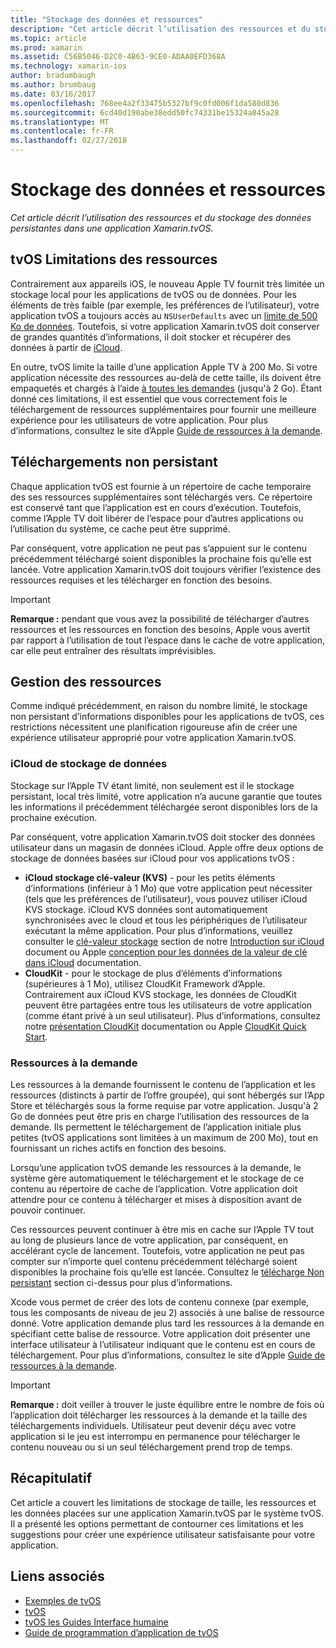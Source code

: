 ```yaml
---
title: "Stockage des données et ressources"
description: "Cet article décrit l’utilisation des ressources et du stockage des données persistantes dans une application Xamarin.tvOS."
ms.topic: article
ms.prod: xamarin
ms.assetid: C56B5046-D2C0-4B63-9CE0-ADAA0EFD368A
ms.technology: xamarin-ios
author: bradumbaugh
ms.author: brumbaug
ms.date: 03/16/2017
ms.openlocfilehash: 768ee4a2f33475b5327bf9c0fd006f1da580d836
ms.sourcegitcommit: 6cd40d190abe38edd50fc74331be15324a845a28
ms.translationtype: MT
ms.contentlocale: fr-FR
ms.lasthandoff: 02/27/2018
---
```

# <a name="resources-and-data-storage"></a>Stockage des données et ressources

_Cet article décrit l’utilisation des ressources et du stockage des données persistantes dans une application Xamarin.tvOS._

<a name="tvOS-Resource-Limitations" />

## <a name="tvos-resource-limitations"></a>tvOS Limitations des ressources

Contrairement aux appareils iOS, le nouveau Apple TV fournit très limitée un stockage local pour les applications de tvOS ou de données. Pour les éléments de très faible (par exemple, les préférences de l’utilisateur), votre application tvOS a toujours accès au `NSUserDefaults` avec un [limite de 500 Ko de données](https://forums.developer.apple.com/message/50696#50696). Toutefois, si votre application Xamarin.tvOS doit conserver de grandes quantités d’informations, il doit stocker et récupérer des données à partir de [iCloud](#iCloud-Data-Storage).

En outre, tvOS limite la taille d’une application Apple TV à 200 Mo. Si votre application nécessite des ressources au-delà de cette taille, ils doivent être empaquetés et chargés à l’aide [à toutes les demandes](#On-Demand-Resources) (jusqu'à 2 Go). Étant donné ces limitations, il est essentiel que vous correctement fois le téléchargement de ressources supplémentaires pour fournir une meilleure expérience pour les utilisateurs de votre application. Pour plus d’informations, consultez le site d’Apple [Guide de ressources à la demande](https://developer.apple.com/library/prerelease/tvos/documentation/FileManagement/Conceptual/On_Demand_Resources_Guide/index.html#//apple_ref/doc/uid/TP40015083).

<a name="Non-Persistent-Downloads" />

## <a name="non-persistent-downloads"></a>Téléchargements non persistant

Chaque application tvOS est fournie à un répertoire de cache temporaire des ses ressources supplémentaires sont téléchargés vers. Ce répertoire est conservé tant que l’application est en cours d’exécution. Toutefois, comme l’Apple TV doit libérer de l’espace pour d’autres applications ou l’utilisation du système, ce cache peut être supprimé.

Par conséquent, votre application ne peut pas s’appuient sur le contenu précédemment téléchargé soient disponibles la prochaine fois qu’elle est lancée. Votre application Xamarin.tvOS doit toujours vérifier l’existence des ressources requises et les télécharger en fonction des besoins.

> [!IMPORTANT]
> **Remarque :** pendant que vous avez la possibilité de télécharger d’autres ressources et les ressources en fonction des besoins, Apple vous avertit par rapport à l’utilisation de tout l’espace dans le cache de votre application, car elle peut entraîner des résultats imprévisibles.




<a name="Managing-Resources" />

## <a name="managing-resources"></a>Gestion des ressources

Comme indiqué précédemment, en raison du nombre limité, le stockage non persistant d’informations disponibles pour les applications de tvOS, ces restrictions nécessitent une planification rigoureuse afin de créer une expérience utilisateur approprié pour votre application Xamarin.tvOS.

<a name="iCloud-Data-Storage" />

### <a name="icloud-data-storage"></a>iCloud de stockage de données

Stockage sur l’Apple TV étant limité, non seulement est il le stockage persistant, local très limité, votre application n’a aucune garantie que toutes les informations il précédemment téléchargée seront disponibles lors de la prochaine exécution.

Par conséquent, votre application Xamarin.tvOS doit stocker des données utilisateur dans un magasin de données iCloud. Apple offre deux options de stockage de données basées sur iCloud pour vos applications tvOS :

- **iCloud stockage clé-valeur (KVS)** - pour les petits éléments d’informations (inférieur à 1 Mo) que votre application peut nécessiter (tels que les préférences de l’utilisateur), vous pouvez utiliser iCloud KVS stockage. iCloud KVS données sont automatiquement synchronisées avec le cloud et tous les périphériques de l’utilisateur exécutant la même application. Pour plus d’informations, veuillez consulter le [clé-valeur stockage](~/ios/data-cloud/introduction-to-icloud.md) section de notre [Introduction sur iCloud](~/ios/data-cloud/introduction-to-icloud.md) document ou Apple [conception pour les données de la valeur de clé dans iCloud](https://developer.apple.com/library/prerelease/tvos/documentation/General/Conceptual/iCloudDesignGuide/Chapters/DesigningForKey-ValueDataIniCloud.html#//apple_ref/doc/uid/TP40012094-CH7) documentation.
- **CloudKit** - pour le stockage de plus d’éléments d’informations (supérieures à 1 Mo), utilisez CloudKit Framework d’Apple. Contrairement aux iCloud KVS stockage, les données de CloudKit peuvent être partagées entre tous les utilisateurs de votre application (comme étant privé à un seul utilisateur). Plus d’informations, consultez notre [présentation CloudKit](~/ios/data-cloud/intro-to-cloudkit.md) documentation ou Apple [CloudKit Quick Start](https://developer.apple.com/library/prerelease/tvos/documentation/DataManagement/Conceptual/CloudKitQuickStart/Introduction/Introduction.html#//apple_ref/doc/uid/TP40014987).

<a name="On-Demand-Resources" />

### <a name="on-demand-resources"></a>Ressources à la demande

Les ressources à la demande fournissent le contenu de l’application et les ressources (distincts à partir de l’offre groupée), qui sont hébergés sur l’App Store et téléchargés sous la forme requise par votre application. Jusqu'à 2 Go de données peut être pris en charge l’utilisation des ressources de la demande. Ils permettent le téléchargement de l’application initiale plus petites (tvOS applications sont limitées à un maximum de 200 Mo), tout en fournissant un riches actifs en fonction des besoins.

Lorsqu’une application tvOS demande les ressources à la demande, le système gère automatiquement le téléchargement et le stockage de ce contenu au répertoire de cache de l’application. Votre application doit attendre pour ce contenu à télécharger et mises à disposition avant de pouvoir continuer.

Ces ressources peuvent continuer à être mis en cache sur l’Apple TV tout au long de plusieurs lance de votre application, par conséquent, en accélérant cycle de lancement. Toutefois, votre application ne peut pas compter sur n’importe quel contenu précédemment téléchargé soient disponibles la prochaine fois qu’elle est lancée. Consultez le [télécharge Non persistant](#Non-Persistent-Downloads) section ci-dessus pour plus d’informations.

Xcode vous permet de créer des lots de contenu connexe (par exemple, tous les composants de niveau de jeu 2) associés à une balise de ressource donné. Votre application demande plus tard les ressources à la demande en spécifiant cette balise de ressource. Votre application doit présenter une interface utilisateur à l’utilisateur indiquant que le contenu est en cours de téléchargement. Pour plus d’informations, consultez le site d’Apple [Guide de ressources à la demande](https://developer.apple.com/library/prerelease/tvos/documentation/FileManagement/Conceptual/On_Demand_Resources_Guide/index.html#//apple_ref/doc/uid/TP40015083).

> [!IMPORTANT]
> **Remarque :** doit veiller à trouver le juste équilibre entre le nombre de fois où l’application doit télécharger les ressources à la demande et la taille des téléchargements individuels. Utilisateur peut devenir déçu avec votre application si le jeu est interrompu en permanence pour télécharger le contenu nouveau ou si un seul téléchargement prend trop de temps.




<a name="Summary" />

## <a name="summary"></a>Récapitulatif

Cet article a couvert les limitations de stockage de taille, les ressources et les données placées sur une application Xamarin.tvOS par le système tvOS. Il a présenté les options permettant de contourner ces limitations et les suggestions pour créer une expérience utilisateur satisfaisante pour votre application.



## <a name="related-links"></a>Liens associés

- [Exemples de tvOS](https://developer.xamarin.com/samples/tvos/all/)
- [tvOS](https://developer.apple.com/tvos/)
- [tvOS les Guides Interface humaine](https://developer.apple.com/tvos/human-interface-guidelines/)
- [Guide de programmation d’application de tvOS](https://developer.apple.com/library/prerelease/tvos/documentation/General/Conceptual/AppleTV_PG/)

